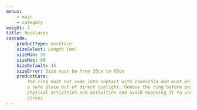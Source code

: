```yaml
---
menus:
    - main
    - category
weight: 3
title: Necklaces
cascade:
    productType: necklace
    sizeSelect: Length (mm)
    sizeMin: 35
    sizeMax: 60
    SizeDefault: 45
    sizeError: Size must be from 35cm to 60cm
    productCare:
        The ring must not come into contact with chemicals and must be stored in
        a safe place out of direct sunlight. Remove the ring before performing
        physical activities and activities and avoid exposing it to unnecessary
        stress
---
```

